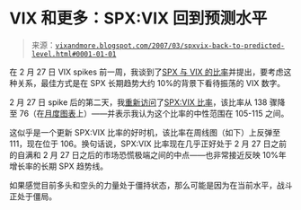 <!--yml

分类：未分类

日期：2024-05-18 15:51:59

-->

# VIX 和更多：SPX:VIX 回到预测水平

> 来源：[`vixandmore.blogspot.com/2007/03/spxvix-back-to-predicted-level.html#0001-01-01`](http://vixandmore.blogspot.com/2007/03/spxvix-back-to-predicted-level.html#0001-01-01)

在 2 月 27 日 VIX spikes 前一周，我谈到了[SPX 与 VIX 的比率](http://vixandmore.blogspot.com/2007/02/spxvix-relationship.html)并提出，要考虑这种关系，最佳方式是在 SPX 长期趋势大约 10%的背景下看待振荡的 VIX 数字。

2 月 27 日 spike 后的第二天，我[重新访问](http://vixandmore.blogspot.com/2007/02/relative-movements-of-spx-and-vix.html)了[SPX:VIX 比率](http://vixandmore.blogspot.com/search/label/SPX%3AVIX)，该比率从 138 骤降至 76（在[月度图表](http://i104.photobucket.com/albums/m163/bl82/SPX-VIX022707.gif)上）——并表示我认为这个比率的中性范围在 105-115 之间。

这似乎是一个更新 SPX:VIX 比率的好时机，该比率在周线图（如下）上反弹至 111，现在位于 106。换句话说，SPX:VIX 比率现在几乎正好处于 2 月 27 日之前的自满和 2 月 27 日之后的市场恐慌极端之间的中点——也非常接近反映 10%年增长率的长期 SPX 趋势线。

如果感觉目前多头和空头的力量处于僵持状态，那么可能是因为在当前水平，战斗正处于僵局。
